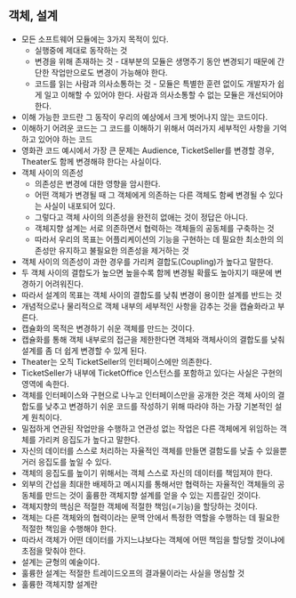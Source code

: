 객체, 설계
---
* 모든 소프트웨어 모듈에는 3가지 목적이 있다.
  * 실행중에 제대로 동작하는 것
  * 변경을 위해 존재하는 것 - 대부분의 모듈은 생명주기 동안 변경되기 때문에 간단한 작업만으로도 변경이 가능해야 한다.
  * 코드를 읽는 사람과 의사소통하는 것 - 모듈은 특별한 훈련 없이도 개발자가 쉽게 일고 이해할 수 있어야 한다. 사람과 의사소통할 수 없는 모듈은 개선되어야 한다.
* 이해 가능한 코드란 그 동작이 우리의 예상에서 크게 벗어나지 않는 코드이다.
* 이해하기 어려운 코드는 그 코드를 이해하기 위해서 여러가지 세부적인 사항을 기억하고 있어야 하는 코드
* 영화관 코드 예시에서 가장 큰 문제는 Audience, TicketSeller를 변경할 경우, Theater도 함께 변경해햐 한다는 사실이다.
* 객체 사이의 의존성
  * 의존성은 변경에 대한 영향을 암시한다.
  * 어떤 객체가 변경될 때 그 객체에게 의존하는 다른 객체도 함쎄 변경될 수 있다는 사실이 내포되어 있다.
  * 그렇다고 객체 사이의 의존성을 완전히 없애는 것이 정답은 아니다.
  * 객체지향 설계는 서로 의존하면서 협력하는 객체들의 공동체를 구축하는 것
  * 따라서 우리의 목표는 어플리케이션의 기능을 구현하는 데 필요한 최소한의 의존성만 유지하고 불필요한 의존성을 제거하는 것
* 객체 사이의 의존성이 과한 경우를 가리켜 결합도(Coupling)가 높다고 말한다.
* 두 객체 사이의 결합도가 높으면 높을수록 함께 변경될 확률도 높아지기 때문에 변경하기 어려워진다.
* 따라서 설계의 목표는 객체 사이의 결합도를 낮춰 변경이 용이한 설계를 반드는 것
* 개념적으로나 물리적으로 객체 내부의 세부적인 사항을 감추는 것을 캡슐화라고 부른다.
* 캡슐화의 목적은 변경하기 쉬운 객체를 만드는 것이다.
* 캡슐화를 통해 객체 내부로의 접근을 제한한다면 객체와 객체사이의 결합도를 낮춰 설계를 좀 더 쉽게 변경할 수 있게 된다.
* Theater는 오직 TicketSeller의 인터페이스에만 의존한다.
* TicketSeller가 내부에 TicketOffice 인스턴스를 포함하고 있다는 사실은 구현의 영역에 속한다.
* 객체를 인터페이스와 구현으로 나누고 인터페이스만을 공개한 것은 객체 사이의 결합도를 낮추고 변경하기 쉬운 코드를 작성하기 위해 따라야 하는 가장 기본적인 설계 원칙이다.
* 밀접하게 연관된 작업만을 수행하고 연관성 없는 작업은 다른 객체에게 위임하는 객체를 가리켜 응집도가 높다고 말한다.
* 자신의 데이터를 스스로 처리하는 자율적인 객체를 만들면 결함도를 낮출 수 있을뿐거러 응집도를 높일 수 있다.
* 객체의 응집도를 높이기 위해서는 객체 스스로 자신의 데이터를 책임져야 한다.
* 외부의 간섭을 최대한 배제하고 메시지를 통해서만 협력하는 자율적인 객체들의 공동체를 만드는 것이 훌륭한 객체지향 설계를 얻을 수 있는 지름길인 것이다.
* 객체지향의 핵심은 적절한 객체에 적절한 책임(=기능)을 할당하는 것이다.
* 객체는 다른 객체와의 협력이라는 문맥 안에서 특정한 역할을 수행하는 데 필요한 적절한 책임을 수행해야 한다.
* 따라서 객체가 어떤 데이터를 가지느냐보다는 객체에 어떤 책임을 할당할 것이냐에 초점을 맞춰야 한다.
* 설계는 균형의 예술이다.
* 훌륭한 설계는 적절한 트레이드오프의 결과물이라는 사실을 명심할 것
* 훌륭한 객체지향 설계란
